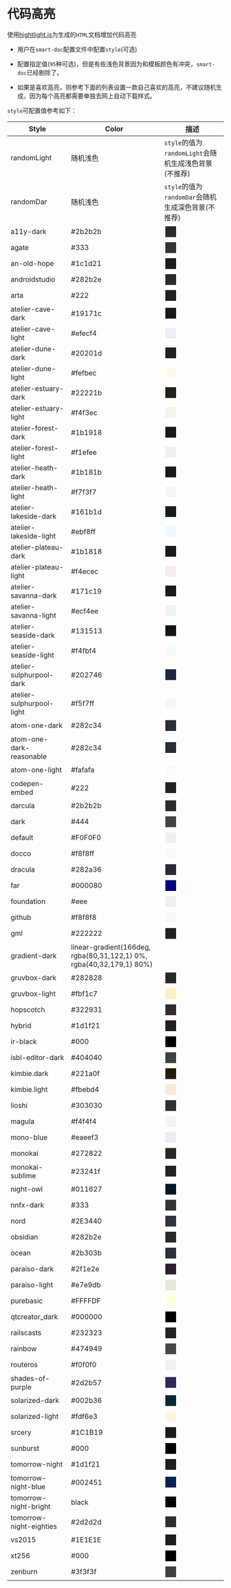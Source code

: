 # 代码高亮

<style>
    .color-lump {
        width: 25px;
        height: 25px;
        border: 3px solid white;
        border-radius: 2px;
        background-color: var(--color);
    }
</style>

使用[hightlight.js](https://github.com/highlightjs/highlight.js/)为生成的`HTML`文档增加代码高亮

- 用户在`smart-doc`配置文件中配置`style`(可选)

- 配置指定值(`95`种可选)，但是有些浅色背景因为和模板颜色有冲突，`smart-doc`已经剔除了。

- 如果是喜欢高亮，则参考下面的列表设置一款自己喜欢的高亮，不建议随机生成，因为每个高亮都需要单独去网上自动下载样式。

`style`可配置值参考如下：

| Style | Color |描述
|-------|-------|------
|randomLight|随机浅色|`style`的值为`randomLight`会随机生成浅色背景(不推荐)
|randomDar|随机浅色|`style`的值为`randomDar`会随机生成深色背景(不推荐)
|a11y-dark|#2b2b2b|<div class="color-lump" style="--color: #2b2b2b">
|agate|#333|<div class="color-lump" style="--color: #333">
|an-old-hope|#1c1d21|<div class="color-lump" style="--color: #1c1d21">
|androidstudio|#282b2e|<div class="color-lump" style="--color: #282b2e">
|arta|#222|<div class="color-lump" style="--color: #222">
|atelier-cave-dark|#19171c|<div class="color-lump" style="--color: #19171c">
|atelier-cave-light|#efecf4|<div class="color-lump" style="--color: #efecf4">
|atelier-dune-dark|#20201d|<div class="color-lump" style="--color: #20201d">
|atelier-dune-light|#fefbec|<div class="color-lump" style="--color: #fefbec">
|atelier-estuary-dark|#22221b|<div class="color-lump" style="--color: #22221b">
|atelier-estuary-light|#f4f3ec|<div class="color-lump" style="--color: #f4f3ec">
|atelier-forest-dark|#1b1918|<div class="color-lump" style="--color: #1b1918">
|atelier-forest-light|#f1efee|<div class="color-lump" style="--color: #f1efee">
|atelier-heath-dark|#1b181b|<div class="color-lump" style="--color: #1b181b">
|atelier-heath-light|#f7f3f7|<div class="color-lump" style="--color: #f7f3f7">
|atelier-lakeside-dark|#161b1d|<div class="color-lump" style="--color: #161b1d">
|atelier-lakeside-light|#ebf8ff|<div class="color-lump" style="--color: #ebf8ff">
|atelier-plateau-dark|#1b1818|<div class="color-lump" style="--color: #1b1818">
|atelier-plateau-light|#f4ecec|<div class="color-lump" style="--color: #f4ecec">
|atelier-savanna-dark|#171c19|<div class="color-lump" style="--color: #171c19">
|atelier-savanna-light|#ecf4ee|<div class="color-lump" style="--color: #ecf4ee">
|atelier-seaside-dark|#131513|<div class="color-lump" style="--color: #131513">
|atelier-seaside-light|#f4fbf4|<div class="color-lump" style="--color: #f4fbf4">
|atelier-sulphurpool-dark|#202746|<div class="color-lump" style="--color: #202746">
|atelier-sulphurpool-light|#f5f7ff|<div class="color-lump" style="--color: #f5f7ff">
|atom-one-dark|#282c34|<div class="color-lump" style="--color: #282c34">
|atom-one-dark-reasonable|#282c34|<div class="color-lump" style="--color: #282c34">
|atom-one-light|#fafafa|<div class="color-lump" style="--color: #fafafa">
|codepen-embed|#222|<div class="color-lump" style="--color: #222">
|darcula|#2b2b2b|<div class="color-lump" style="--color: #2b2b2b">
|dark|#444|<div class="color-lump" style="--color: #444">
|default|#F0F0F0|<div class="color-lump" style="--color: #F0F0F0">
|docco|#f8f8ff|<div class="color-lump" style="--color: #f8f8ff">
|dracula|#282a36|<div class="color-lump" style="--color: #282a36">
|far|#000080|<div class="color-lump" style="--color: #000080">
|foundation|#eee|<div class="color-lump" style="--color: #eee">
|github|#f8f8f8|<div class="color-lump" style="--color: #f8f8f8">
|gml|#222222|<div class="color-lump" style="--color: #222222">
|gradient-dark|linear-gradient(166deg, rgba(80,31,122,1) 0%, rgba(40,32,179,1) 80%)|<div class="color-lump" style="--color: linear-gradient(166deg, rgba(80,31,122,1) 0%, rgba(40,32,179,1) 80%)">
|gruvbox-dark|#282828|<div class="color-lump" style="--color: #282828">
|gruvbox-light|#fbf1c7|<div class="color-lump" style="--color: #fbf1c7">
|hopscotch|#322931|<div class="color-lump" style="--color: #322931">
|hybrid|#1d1f21|<div class="color-lump" style="--color: #1d1f21">
|ir-black|#000|<div class="color-lump" style="--color: #000">
|isbl-editor-dark|#404040|<div class="color-lump" style="--color: #404040">
|kimbie.dark|#221a0f|<div class="color-lump" style="--color: #221a0f">
|kimbie.light|#fbebd4|<div class="color-lump" style="--color: #fbebd4">
|lioshi|#303030|<div class="color-lump" style="--color: #303030">
|magula|#f4f4f4|<div class="color-lump" style="--color: #f4f4f4">
|mono-blue|#eaeef3|<div class="color-lump" style="--color: #eaeef3">
|monokai|#272822|<div class="color-lump" style="--color: #272822">
|monokai-sublime|#23241f|<div class="color-lump" style="--color: #23241f">
|night-owl|#011627|<div class="color-lump" style="--color: #011627">
|nnfx-dark|#333|<div class="color-lump" style="--color: #333">
|nord|#2E3440|<div class="color-lump" style="--color: #2E3440">
|obsidian|#282b2e|<div class="color-lump" style="--color: #282b2e">
|ocean|#2b303b|<div class="color-lump" style="--color: #2b303b">
|paraiso-dark|#2f1e2e|<div class="color-lump" style="--color: #2f1e2e">
|paraiso-light|#e7e9db|<div class="color-lump" style="--color: #e7e9db">
|purebasic|#FFFFDF|<div class="color-lump" style="--color: #FFFFDF">
|qtcreator_dark|#000000|<div class="color-lump" style="--color: #000000">
|railscasts|#232323|<div class="color-lump" style="--color: #232323">
|rainbow|#474949|<div class="color-lump" style="--color: #474949">
|routeros|#f0f0f0|<div class="color-lump" style="--color: #f0f0f0">
|shades-of-purple|#2d2b57|<div class="color-lump" style="--color: #2d2b57">
|solarized-dark|#002b36|<div class="color-lump" style="--color: #002b36">
|solarized-light|#fdf6e3|<div class="color-lump" style="--color: #fdf6e3">
|srcery|#1C1B19|<div class="color-lump" style="--color: #1C1B19">
|sunburst|#000|<div class="color-lump" style="--color: #000">
|tomorrow-night|#1d1f21|<div class="color-lump" style="--color: #1d1f21">
|tomorrow-night-blue|#002451|<div class="color-lump" style="--color: #002451">
|tomorrow-night-bright|black|<div class="color-lump" style="--color: black">
|tomorrow-night-eighties|#2d2d2d|<div class="color-lump" style="--color: #2d2d2d">
|vs2015|#1E1E1E|<div class="color-lump" style="--color: #1E1E1E">
|xt256|#000|<div class="color-lump" style="--color: #000">
|zenburn|#3f3f3f|<div class="color-lump" style="--color: #3f3f3f">

